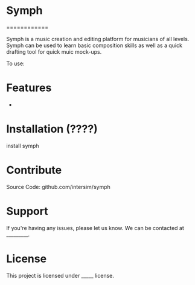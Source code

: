 # Symph
============

Symph is a music creation and editing platform for musicians of all levels. Symph can be used to learn basic composition skills as well as a quick drafting tool for quick muic mock-ups. 

To use:


Features
============
- 


Installation (????)
============
install symph 

Contribute
============
Source Code: github.com/intersim/symph

Support
============
If you're having any issues, please let us know.
We can be contacted at _________.

License
============
This project is licensed under _____ license. 
